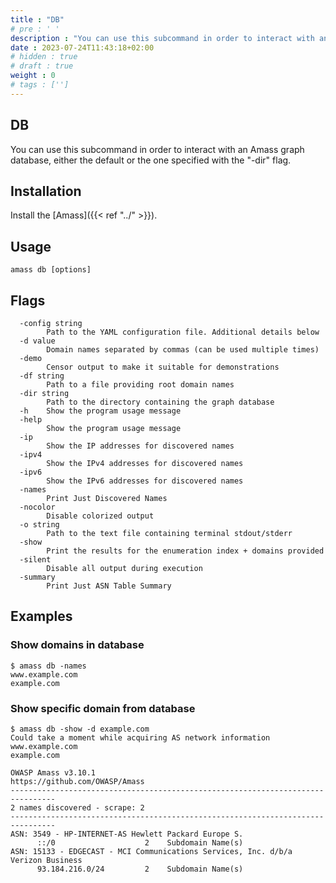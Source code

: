 ```yaml
---
title : "DB"
# pre : ' '
description : "You can use this subcommand in order to interact with an Amass graph database, either the default or the one specified with the '-dir' flag."
date : 2023-07-24T11:43:18+02:00
# hidden : true
# draft : true
weight : 0
# tags : ['']
---
```


## DB

You can use this subcommand in order to interact with an Amass graph database, either the default or the one specified with the "-dir" flag.

## Installation

Install the [Amass]({{< ref "../" >}}).

## Usage

```plain
amass db [options]
```

## Flags

```plain
  -config string
        Path to the YAML configuration file. Additional details below
  -d value
        Domain names separated by commas (can be used multiple times)
  -demo
        Censor output to make it suitable for demonstrations
  -df string
        Path to a file providing root domain names
  -dir string
        Path to the directory containing the graph database
  -h    Show the program usage message
  -help
        Show the program usage message
  -ip
        Show the IP addresses for discovered names
  -ipv4
        Show the IPv4 addresses for discovered names
  -ipv6
        Show the IPv6 addresses for discovered names
  -names
        Print Just Discovered Names
  -nocolor
        Disable colorized output
  -o string
        Path to the text file containing terminal stdout/stderr
  -show
        Print the results for the enumeration index + domains provided
  -silent
        Disable all output during execution
  -summary
        Print Just ASN Table Summary
```

## Examples

### Show domains in database

```plain
$ amass db -names
www.example.com
example.com
```

### Show specific domain from database

```plain
$ amass db -show -d example.com
Could take a moment while acquiring AS network information
www.example.com
example.com

OWASP Amass v3.10.1                               https://github.com/OWASP/Amass
--------------------------------------------------------------------------------
2 names discovered - scrape: 2
--------------------------------------------------------------------------------
ASN: 3549 - HP-INTERNET-AS Hewlett Packard Europe S.
      ::/0                    2    Subdomain Name(s)
ASN: 15133 - EDGECAST - MCI Communications Services, Inc. d/b/a Verizon Business
      93.184.216.0/24         2    Subdomain Name(s)
```
